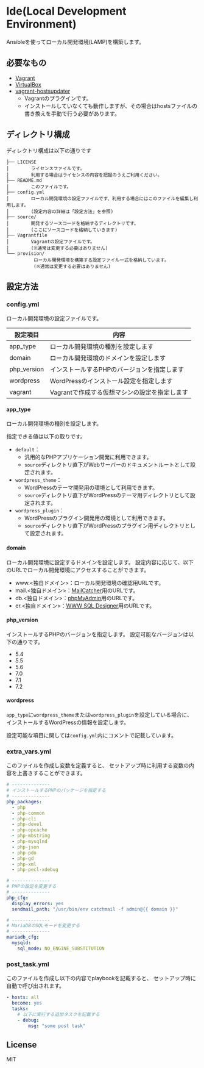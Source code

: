 lde(Local Development Environment)
=========

Ansibleを使ってローカル開発環境(LAMP)を構築します。

必要なもの
------------

* [Vagrant](https://www.vagrantup.com/)
* [VirtualBox](https://www.virtualbox.org/)
* [vagrant-hostsupdater](https://github.com/cogitatio/vagrant-hostsupdater)
    * Vagrantのプラグインです。
    * インストールしていなくても動作しますが、その場合はhostsファイルの書き換えを手動で行う必要があります。

ディレクトリ構成
------------

ディレクトリ構成は以下の通りです

```
├── LICENSE
│        ライセンスファイルです。
│        利用する場合はライセンスの内容を把握のうえご利用ください。
├── README.md
│        このファイルです。
├── config.yml
│        ローカル開発環境の設定ファイルです、利用する場合にはこのファイルを編集し利用します。
│        (設定内容の詳細は「設定方法」を参照)
├── source/
│        開発するソースコードを格納するディレクトリです。
│        (ここにソースコードを格納していきます)
├── Vagrantfile
│        Vagrantの設定ファイルです。
│        (※通常は変更する必要はありません)
└── provision/
          ローカル開発環境を構築する設定ファイル一式を格納しています。
          (※通常は変更する必要はありません)
```

設定方法
------------

### config.yml

ローカル開発環境の設定ファイルです。

| 設定項目    | 内容                                          |
| ----------- | --------------------------------------------- |
| app_type    | ローカル開発環境の種別を設定します            |
| domain      | ローカル開発環境のドメインを設定します        |
| php_version | インストールするPHPのバージョンを指定します   |
| wordpress   | WordPressのインストール設定を指定します       |
| vagrant     | Vagrantで作成する仮想マシンの設定を指定します |

#### app_type

ローカル開発環境の種別を設定します。

指定できる値は以下の取りです。

* `default`：
    * 汎用的なPHPアプリケーション開発に利用できます。
    * `source`ディレクトリ直下がWebサーバーのドキュメントルートとして設定されます。
* `wordpress_theme`：
    * WordPressのテーマ開発用の環境として利用できます。
    * `source`ディレクトリ直下がWordPressのテーマ用ディレクトリとして設定されます。
* `wordpress_plugin`：
    * WordPressのプラグイン開発用の環境として利用できます。
    * `source`ディレクトリ直下がWordPressのプラグイン用ディレクトリとして設定されます。

#### domain

ローカル開発環境に設定するドメインを設定します。
設定内容に応じて、以下のURLでローカル開発環境にアクセスすることができます。

* www.<独自ドメイン>：ローカル開発環境の確認用URLです。
* mail.<独自ドメイン>：[MailCatcher](https://mailcatcher.me/)用のURLです。
* db.<独自ドメイン>：[phpMyAdmin](https://www.phpmyadmin.net/)用のURLです。
* er.<独自ドメイン>：[WWW SQL Designer](https://github.com/ondras/wwwsqldesigner)用のURLです。

#### php_version

インストールするPHPのバージョンを指定します。
設定可能なバージョンは以下の通りです。

* 5.4
* 5.5
* 5.6
* 7.0
* 7.1
* 7.2

#### wordpress

`app_type`に`wordpress_theme`または`wordpress_plugin`を設定している場合に、
インストールするWordPressの情報を設定します。

設定可能な項目に関しては`config.yml`内にコメントで記載しています。

### extra_vars.yml

このファイルを作成し変数を定義すると、
セットアップ時に利用する変数の内容を上書きすることができます。

```yaml
# --------------
# インストールするPHPのパッケージを指定する
# --------------
php_packages:
  - php
  - php-common
  - php-cli
  - php-devel
  - php-opcache
  - php-mbstring
  - php-mysqlnd
  - php-json
  - php-pdo
  - php-gd
  - php-xml
  - php-pecl-xdebug

# --------------
# PHPの設定を変更する
# --------------
php_cfg:
  display_errors: yes
  sendmail_path: "/usr/bin/env catchmail -f admin@{{ domain }}"

# --------------
# MariaDBのSQLモードを変更する
# --------------
mariadb_cfg:
  mysqld:
    sql_mode: NO_ENGINE_SUBSTITUTION
```


### post_task.yml

このファイルを作成し以下の内容でplaybookを記載すると、
セットアップ時に自動で呼び出されます。

```yaml
- hosts: all
  become: yes
  tasks:
    # 以下に実行する追加タスクを記載する
    - debug:
        msg: "some post task"
```

License
-------

MIT
